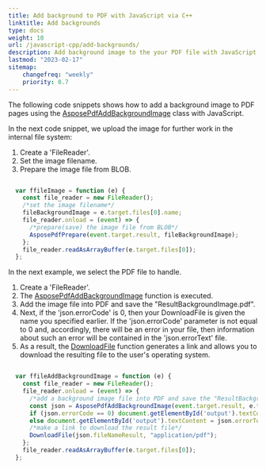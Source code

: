 ```yaml
---
title: Add background to PDF with JavaScript via C++
linktitle: Add backgrounds
type: docs
weight: 10
url: /javascript-cpp/add-backgrounds/
description: Add background image to the your PDF file with JavaScript via C++. 
lastmod: "2023-02-17"
sitemap:
    changefreq: "weekly"
    priority: 0.7
---
```


The following code snippets shows how to add a background image to PDF pages using the [AsposePdfAddBackgroundImage](https://reference.aspose.com/pdf/javascript-cpp/core/asposepdfaddbackgroundimage/) class with JavaScript.

In the next code snippet, we upload the image for further work in the internal file system:

1. Create a 'FileReader'.
1. Set the image filename.
1. Prepare the image file from BLOB.

```js

  var ffileImage = function (e) {
    const file_reader = new FileReader();
    /*set the image filename*/
    fileBackgroundImage = e.target.files[0].name;
    file_reader.onload = (event) => {
      /*prepare(save) the image file from BLOB*/
      AsposePdfPrepare(event.target.result, fileBackgroundImage);
    };
    file_reader.readAsArrayBuffer(e.target.files[0]);
  };
```

In the next example, we select the PDF file to handle.
1. Create a 'FileReader'.
1. The [AsposePdfAddBackgroundImage](https://reference.aspose.com/pdf/javascript-cpp/core/asposepdfaddbackgroundimage/) function is executed.
1. Add the image file into PDF and save the "ResultBackgroundImage.pdf".
1. Next, if the 'json.errorCode' is 0, then your DownloadFile is given the name you specified earlier. If the 'json.errorCode' parameter is not equal to 0 and, accordingly, there will be an error in your file, then information about such an error will be contained in the 'json.errorText' file.
1. As a result, the [DownloadFile](https://reference.aspose.com/pdf/javascript-cpp/misc/downloadfile/) function generates a link and allows you to download the resulting file to the user's operating system.

```js

  var ffileAddBackgroundImage = function (e) {
    const file_reader = new FileReader();
    file_reader.onload = (event) => {
      /*add a background image file into PDF and save the "ResultBackgroundImage.pdf"*/
      const json = AsposePdfAddBackgroundImage(event.target.result, e.target.files[0].name, fileBackgroundImage, "ResultBackgroundImage.pdf");
      if (json.errorCode == 0) document.getElementById('output').textContent = json.fileNameResult;
      else document.getElementById('output').textContent = json.errorText;
      /*make a link to download the result file*/
      DownloadFile(json.fileNameResult, "application/pdf");
    };
    file_reader.readAsArrayBuffer(e.target.files[0]);
  };
```

